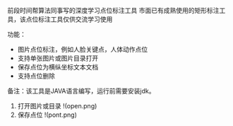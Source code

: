 前段时间帮算法同事写的深度学习点位标注工具
市面已有成熟使用的矩形标注工具，该点位标注工具仅供交流学习使用

功能：
* 图片点位标注，例如人脸关键点，人体动作点位
* 支持单张图片或图片目录打开
* 保存点位为横纵坐标文本文档
* 支持点位删除

备注：该工具是JAVA语言编写，运行前需要安装jdk。

1. 打开图片或目录
 !(open.png)
2. 保存点位
 !(pont.png)

